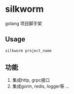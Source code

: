 # silkworm
golang 项目脚手架

## Usage
```bash
silkworm project_name
```

## 功能
1. 集成http, grpc接口
2. 集成gorm, redis, logger等
...
